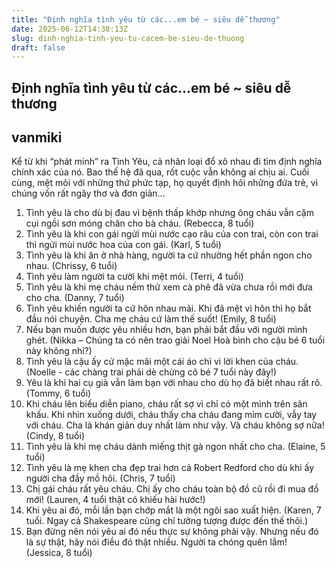 ```yaml
---
title: "Định nghĩa tình yêu từ các...em bé ~ siêu dễ thương"
date: 2025-06-12T14:38:13Z
slug: dinh-nghia-tinh-yeu-tu-cacem-be-sieu-de-thuong
draft: false
---
```


## Định nghĩa tình yêu từ các...em bé ~ siêu dễ thương

## vanmiki

Kể từ khi “phát minh” ra Tình Yêu, cả nhân loại
đổ xô nhau đi tìm định nghĩa chính xác của nó. Bao
thế hệ đã qua, rốt cuộc vẫn không ai chịu ai. Cuối
cùng, mệt mỏi với những thứ phức tạp, họ quyết định
hỏi những đứa trẻ, vì chúng vốn rất ngây thơ và đơn
giản...
1. Tình yêu là cho dù bị đau vì bệnh thấp khớp nhưng
ông cháu vẫn cặm cụi ngồi sơn móng chân cho bà
cháu. (Rebecca, 8 tuổi)
2. Tình yêu là khi con gái ngửi mùi nước cạo râu của
con trai, còn con trai thì ngửi mùi nước hoa của con
gái. (Karl, 5 tuổi)
3. Tình yêu là khi ăn ở nhà hàng, người ta cứ nhường
hết phần ngon cho nhau. (Chrissy, 6 tuổi)
4. Tình yêu làm người ta cười khi mệt mỏi. (Terri, 4
tuổi)
5. Tình yêu là khi mẹ cháu nếm thử xem cà phê đã
vừa chưa rồi mới đưa cho cha. (Danny, 7 tuổi)
6. Tình yêu khiến người ta cứ hôn nhau mãi. Khi đã
mệt vì hôn thì họ bắt đầu nói chuyện. Cha mẹ cháu
cứ làm thế suốt! (Emily, 8 tuổi)
7. Nếu bạn muốn được yêu nhiều hơn, bạn phải bắt
đầu với người mình ghét. (Nikka – Chúng ta có nên
trao giải Noel Hoà bình cho cậu bé 6 tuổi này không
nhỉ?)
8. Tình yêu là cậu ấy cứ mặc mãi một cái áo chỉ vì lời
khen của cháu. (Noelle - các chàng trai phải dè
chừng cô bé 7 tuổi này đây!)
9. Yêu là khi hai cụ già vẫn làm bạn với nhau cho dù
họ đã biết nhau rất rõ. (Tommy, 6 tuổi)
10. Khi cháu lên biểu diễn piano, cháu rất sợ vì chỉ
có một mình trên sân khấu. Khi nhìn xuống dưới,
cháu thấy cha cháu đang mỉm cười, vẫy tay với cháu.
Cha là khán giản duy nhất làm như vậy. Và cháu
không sợ nữa! (Cindy, 8 tuổi)
11. Tình yêu là khi mẹ cháu dành miếng thịt gà ngon
nhất cho cha. (Elaine, 5 tuổi)
12. Tình yêu là mẹ khen cha đẹp trai hơn cả Robert
Redford cho dù khi ấy người cha đầy mồ hôi. (Chris,
7 tuổi)
13. Chị gái cháu rất yêu cháu. Chị ấy cho cháu toàn
bộ đồ cũ rồi đi mua đồ mới! (Lauren, 4 tuổi thật có
khiếu hài hước!)
14. Khi yêu ai đó, mỗi lần bạn chớp mắt là một ngôi
sao xuất hiện. (Karen, 7 tuổi. Ngay cả Shakespeare
cũng chỉ tưởng tượng được đến thế thôi.)
15. Bạn đừng nên nói yêu ai đó nếu thực sự không
phải vậy. Nhưng nếu đó là sự thật, hãy nói điều đó
thật nhiều. Người ta chóng quên lắm! (Jessica, 8 tuổi)